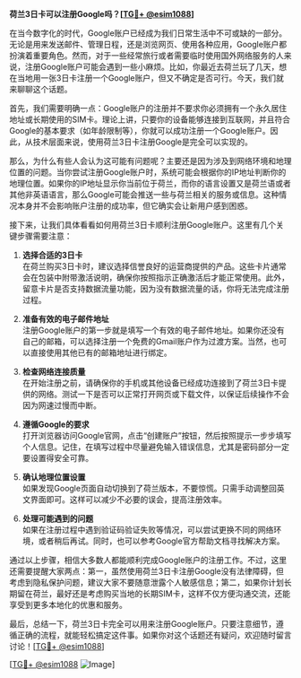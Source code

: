 **荷兰3日卡可以注册Google吗？[[TG💪+ @esim1088](https://t.me/s/esim1088)]**

在当今数字化的时代，Google账户已经成为我们日常生活中不可或缺的一部分。无论是用来发送邮件、管理日程，还是浏览网页、使用各种应用，Google账户都扮演着重要角色。然而，对于一些经常旅行或者需要临时使用国外网络服务的人来说，注册Google账户可能会遇到一些小麻烦。比如，你最近去荷兰玩了几天，想在当地用一张3日卡注册一个Google账户，但又不确定是否可行。今天，我们就来聊聊这个话题。

首先，我们需要明确一点：Google账户的注册并不要求你必须拥有一个永久居住地址或长期使用的SIM卡。理论上讲，只要你的设备能够连接到互联网，并且符合Google的基本要求（如年龄限制等），你就可以成功注册一个Google账户。因此，从技术层面来说，使用荷兰3日卡注册Google是完全可以实现的。

那么，为什么有些人会认为这可能有问题呢？主要还是因为涉及到网络环境和地理位置的问题。当你尝试注册Google账户时，系统可能会根据你的IP地址判断你的地理位置。如果你的IP地址显示你当前位于荷兰，而你的语言设置又是荷兰语或者其他非英语语言，那么Google可能会推送一些与荷兰相关的服务或信息。这种情况本身并不会影响账户注册的成功率，但它确实会让新用户感到困惑。

接下来，让我们具体看看如何用荷兰3日卡顺利注册Google账户。这里有几个关键步骤需要注意：

1. **选择合适的3日卡**  
   在荷兰购买3日卡时，建议选择信誉良好的运营商提供的产品。这些卡片通常会在包装中附带激活说明，确保你按照指示正确激活后才能正常使用。此外，留意卡片是否支持数据流量功能，因为没有数据流量的话，你将无法完成注册过程。

2. **准备有效的电子邮件地址**  
   注册Google账户的第一步就是填写一个有效的电子邮件地址。如果你还没有自己的邮箱，可以选择注册一个免费的Gmail账户作为过渡方案。当然，也可以直接使用其他已有的邮箱地址进行绑定。

3. **检查网络连接质量**  
   在开始注册之前，请确保你的手机或其他设备已经成功连接到了荷兰3日卡提供的网络。测试一下是否可以正常打开网页或下载文件，以保证后续操作不会因为网速过慢而中断。

4. **遵循Google的要求**  
   打开浏览器访问Google官网，点击“创建账户”按钮，然后按照提示一步步填写个人信息。记住，在填写过程中尽量避免输入错误信息，尤其是密码部分一定要设置得安全可靠。

5. **确认地理位置设置**  
   如果发现Google页面自动切换到了荷兰版本，不要惊慌。只需手动调整回英文界面即可。这样可以减少不必要的误会，提高注册效率。

6. **处理可能遇到的问题**  
   如果在注册过程中遇到验证码验证失败等情况，可以尝试更换不同的网络环境，或者稍后再试。同时，也可以参考Google官方帮助文档寻找解决方案。

通过以上步骤，相信大多数人都能顺利完成Google账户的注册工作。不过，这里还需要提醒大家两点：第一，虽然使用荷兰3日卡注册Google没有法律障碍，但考虑到隐私保护问题，建议大家不要随意泄露个人敏感信息；第二，如果你计划长期留在荷兰，最好还是考虑购买当地的长期SIM卡，这样不仅方便沟通交流，还能享受到更多本地化的优惠和服务。

最后，总结一下，荷兰3日卡完全可以用来注册Google账户。只要注意细节，遵循正确的流程，就能轻松搞定这件事。如果你对这个话题还有疑问，欢迎随时留言讨论！[[TG💪+ @esim1088](https://t.me/s/esim1088)]

[[TG💪+ @esim1088](https://t.me/s/esim1088) ![Image](https://i.postimg.cc/4NQfJmqS/Snipaste-2025-05-13-00-14-12.png)]